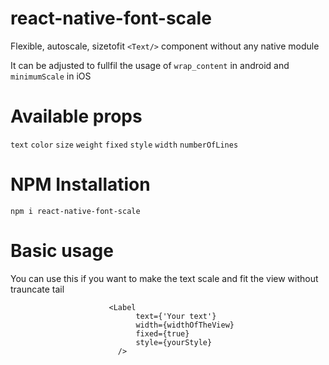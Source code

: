 # react-native-font-scale
Flexible, autoscale, sizetofit `<Text/>` component without any native module

It can be adjusted to fullfil the usage of `wrap_content` in android and `minimumScale` in iOS

# Available props
`text`
`color`
`size`
`weight`
`fixed`
`style`
`width`
`numberOfLines`

# NPM Installation 
`npm i react-native-font-scale`

# Basic usage

You can use this if you want to make the text scale and fit the view without trauncate tail

                          <Label
                                text={'Your text'}
                                width={widthOfTheView}
                                fixed={true}
                                style={yourStyle}
                            />


